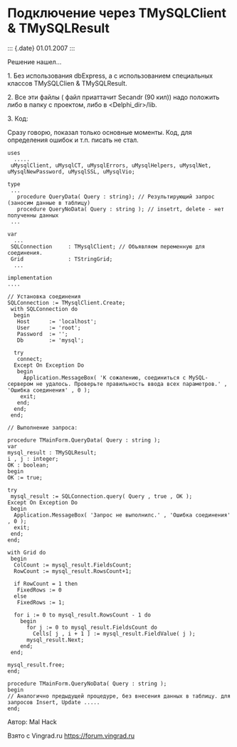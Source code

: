 Подключение через TMySQLClient & TMySQLResult
=============================================

::: {.date}
01.01.2007
:::

Решение нашел\...

1\. Без использования dbExpress, а с использованием специальных классов
TMySQLClien & TMySQLResult.

2\. Все эти файлы ( файл приаттачит Secandr (90 кил)) надо положить либо
в папку с проектом, либо в \<Delphi\_dir\>/lib.

3\. Код:

Сразу говорю, показал только основные моменты. Код, для определения
ошибок и т.п. писать не стал.

    uses
      .....
     uMysqlClient, uMysqlCT, uMysqlErrors, uMysqlHelpers, uMysqlNet, uMysqlNewPassword, uMysqlSSL, uMysqlVio;
     
    type
     ...
       procedure QueryData( Query : string); // Результирующий запрос (заносим данные в таблицу)
       procedure QueryNoData( Query : string ); // insetrt, delete - нет полученны данных 
     ...
     
    var
      ...
     SQLConnection     : TMysqlClient; // Объявляем переменную для соединения.
     Grid              : TStringGrid;
      ...
     
    implementation
    ....
     
    // Установка соединения
    SQLConnection := TMysqlClient.Create;
     with SQLConnection do
      begin
       Host      := 'localhost';
       User      := 'root';
       Password  := '';
       Db        := 'mysql';
     
      try
       connect;
      Except On Exception Do
       begin
         Application.MessageBox( 'К сожалению, соединиться с MySQL-сервером не удалось. Проверьте правильность ввода всех параметров.' , 'Ошибка соединения' , 0 );
        exit;
       end;
      end;
     end;
     
    // Выполнение запроса:
     
    procedure TMainForm.QueryData( Query : string );
    var
    mysql_result : TMySQLResult;
    i , j : integer;
    OK : boolean;
    begin
    OK := true;
     
    try
     mysql_result := SQLConnection.query( Query , true , OK );
    Except On Exception Do
     begin
      Application.MessageBox( 'Запрос не выполнилс.' , 'Ошибка соединения' , 0 );
      exit;
     end;
    end;
     
    with Grid do 
     begin
      ColCount := mysql_result.FieldsCount;
      RowCount := mysql_result.RowsCount+1;
     
      if RowCount = 1 then
       FixedRows := 0
      else
       FixedRows := 1;
     
      for i := 0 to mysql_result.RowsCount - 1 do
        begin
          for j := 0 to mysql_result.FieldsCount do
            Cells[ j , i + 1 ] := mysql_result.FieldValue( j );
          mysql_result.Next;
        end;
     end;
     
    mysql_result.free;
    end;
     
    procedure TMainForm.QueryNoData( Query : string );
    begin
    // Аналогично предыдущей процедуре, без внесения данных в таблицу. для запросов Insert, Update .....
    end;

Автор: Mal Hack

Взято с Vingrad.ru <https://forum.vingrad.ru>
